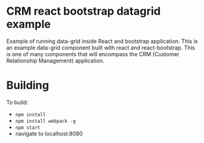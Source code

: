
CRM react bootstrap datagrid example
==============

Example of running data-grid inside React and bootstrap application. This is an example data-grid component built with react and react-bootstrap. This is one of many components that will encompass the CRM (Customer Relationship Management) application. 

Building
==============

To build:
- `npm install`
- `npm install webpack -g`
- `npm start`
- navigate to localhost:8080

